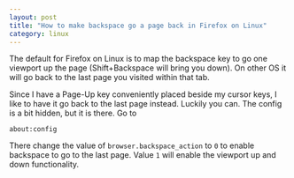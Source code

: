 ```yaml
---
layout: post
title: "How to make backspace go a page back in Firefox on Linux"
category: linux
---
```


The default for Firefox on Linux is to map the backspace key to go one viewport up the page (Shift+Backspace will bring you down). On other OS
it will go back to the last page you visited within that tab.

Since I have a Page-Up key conveniently placed beside my cursor keys, I like to have it go back to the last page instead. Luckily you can.
The config is a bit hidden, but it is there. Go to

```
about:config
```

There change the value of `browser.backspace_action` to `0` to enable backspace to go to the last page. Value `1` will enable the viewport
up and down functionality.
